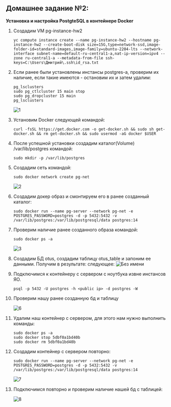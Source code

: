## **Домашнее задание №2:**
**Установка и настройка PostgteSQL в контейнере Docker**

1.  Создадим VM pg-instance-hw2
    ```
    yc compute instance create --name pg-instance-hw2 --hostname pg-instance-hw2 --create-boot-disk size=15G,type=network-ssd,image-folder-id=standard-images,image-family=ubuntu-2204-lts --network-interface subnet-name=default-ru-central1-a,nat-ip-version=ipv4 --zone ru-central1-a --metadata-from-file ssh-keys=C:\Users\Дмитрий\.ssh\id_rsa.txt
    ```

2. Если ранее были установлены инстансы postgres-а, проверим их наличие, если такие имеются - остановим их и затем удалим:
    ```
    pg_lsclusters
    sudo pg_ctlcluster 15 main stop
    sudo pg_dropcluster 15 main
    pg_lsclusters
    ```
    ![1](https://user-images.githubusercontent.com/97864676/200368311-bd62a044-1e7a-451c-8313-672511f7366e.png)


3. Установим Docker следующей командой:
    ```
    curl -fsSL https://get.docker.com -o get-docker.sh && sudo sh get-docker.sh && rm get-docker.sh && sudo usermod -aG docker $USER
    ```
4. После успешной установки создадим каталог(Volume) /var/lib/postgres командой:
    ```
    sudo mkdir -p /var/lib/postgres 
    ```
5. Создадим сеть командой:
    ```
    sudo docker network create pg-net
    ```
    ![2](https://user-images.githubusercontent.com/97864676/200368344-dfbe08de-2aee-4b83-a63d-b5d462edc1fb.png) 
6. Создадим докер образ и смонтируем его в ранее созданный каталог:
    ```
    sudo docker run --name pg-server --network pg-net -e POSTGRES_PASSWORD=postgres -d -p 5432:5432 -v /var/lib/postgres:/var/lib/postgresql/data postgres:14
    ```
7. Проверим наличие ранее созданного образа командой:
    ```
    sudo docker ps -a
    ```
    ![3](https://user-images.githubusercontent.com/97864676/200368370-8eccc8ec-3cea-4ddd-8fc8-82ee4f42ea03.png)
8. Создадим БД otus, создадим таблицу otus_table и запоним ее данными. Получим в результате:  следующее:
    ![Без имени](https://user-images.githubusercontent.com/97864676/200368436-95aa0ce9-a90e-49b1-a62a-9e79fc271af2.png)
9. Подключимся к контейнеру с сервером с ноутбука извне инстансов ЯО.
    ```
    psql -p 5432 -U postgres -h <public ip> -d postgres -W
    ```

10. Проверим нашу ранее созданную бд и таблицу

    ![6](https://user-images.githubusercontent.com/97864676/200368501-185eef70-8326-480e-9063-a534198a17b5.png)

11. Удалим наш контейнер с сервером, для этого нам нужно выполнить команды:
    ```
    sudo docker ps -a
    sudo docker stop 5dbf0a1bd40b  
    sudo docker rm 5dbf0a1bd40b
    ```
12. Создадим контейнер с сервером повторно:
     ```
    sudo docker run --name pg-server --network pg-net -e POSTGRES_PASSWORD=postgres -d -p 5432:5432 -v /var/lib/postgres:/var/lib/postgresql/data postgres:14
    ```
    ![7](https://user-images.githubusercontent.com/97864676/200368551-67cede27-f74a-44dc-86ae-d4e7457290e6.png)

13. Подключимся повторно и проверим наличие нашей бд с таблицей:

    ![8](https://user-images.githubusercontent.com/97864676/200368567-421e6b43-b1ee-4a0f-8e8b-4e700b35f371.png)
    

